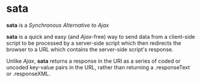 # sata

**sata** is a *Synchronous Alternative to Ajax*

**sata** is a quick and easy (and *Ajax*-free) way to send data from a client-side script to be processed by a server-side script which then redirects the browser to a URL which contains the server-side script's response.

Unlike *Ajax*, **sata** returns a response in the URI as a series of coded or uncoded key-value pairs in the URL, rather than returning a .responseText or .responseXML.
